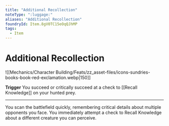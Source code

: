 ```yaml
---
title: "Additional Recollection"
noteType: ":luggage:"
aliases: "Additional Recollection"
foundryId: Item.8gV0TC15eOqQJhMP
tags:
  - Item
---
```


# Additional Recollection
![[Mechanics/Character Building/Feats/zz_asset-files/icons-sundries-books-book-red-exclamation.webp|150]]

**Trigger** You succeed or critically succeed at a check to [[Recall Knowledge]] on your hunted prey.

* * *

You scan the battlefield quickly, remembering critical details about multiple opponents you face. You immediately attempt a check to Recall Knowledge about a different creature you can perceive.
